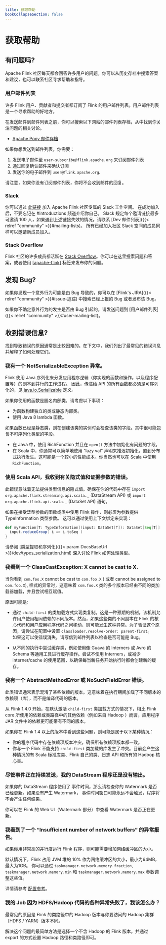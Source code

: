```yaml
---
title: 获取帮助
bookCollapseSection: false
---
```

<!--
Licensed to the Apache Software Foundation (ASF) under one
or more contributor license agreements.  See the NOTICE file
distributed with this work for additional information
regarding copyright ownership.  The ASF licenses this file
to you under the Apache License, Version 2.0 (the
"License"); you may not use this file except in compliance
with the License.  You may obtain a copy of the License at

  http://www.apache.org/licenses/LICENSE-2.0

Unless required by applicable law or agreed to in writing,
software distributed under the License is distributed on an
"AS IS" BASIS, WITHOUT WARRANTIES OR CONDITIONS OF ANY
KIND, either express or implied.  See the License for the
specific language governing permissions and limitations
under the License.
-->

# 获取帮助

## 有问题吗?

Apache Flink 社区每天都会回答许多用户的问题。你可以从历史存档中搜索答案和建议，也可以联系社区寻求帮助和指导。

### 用户邮件列表

许多 Flink 用户、贡献者和提交者都订阅了 Flink 的用户邮件列表。用户邮件列表是一个寻求帮助的好地方。

在发送邮件到邮件列表之前，你可以搜索以下网站的邮件列表存档，从中找到你关注问题的相关讨论。

- [Apache Pony 邮件存档](https://lists.apache.org/list.html?user@flink.apache.org)

如果你想发送到邮件列表，你需要：

1. 发送电子邮件至 `user-subscribe@flink.apache.org` 来订阅邮件列表
2. 通过回复确认邮件来确认订阅
3. 发送你的电子邮件到 `user@flink.apache.org`.

请注意，如果你没有订阅邮件列表，你将不会收到邮件的回复。

### Slack

你可以通过 [此链接](https://join.slack.com/t/apache-flink/shared_invite/zt-22mklt3r5-89MjX41gqHsBk81ZoTDqXg) 加入 Apache Flink 社区专属的 Slack 工作空间。
在成功加入后，不要忘记在 #introductions 频道介绍你自己。
Slack 规定每个邀请链接最多可邀请 100 人，如果遇到上述链接失效的情况，请联系 [Dev 邮件列表]({{< relref "community" >}}#mailing-lists)。 
所有已经加入社区 Slack 空间的成员同样可以邀请新成员加入。

### Stack Overflow

Flink 社区的许多成员都活跃在 [Stack Overflow](https://stackoverflow.com)。你可以在这里搜索问题和答案，或者使用 [\[apache-flink\]](https://stackoverflow.com/questions/tagged/apache-flink) 标签来发布你的问题。

## 发现 Bug?

如果你发现一个意外行为可能是由 Bug 导致的，你可以在 [Flink's JIRA]({{< relref "community" >}}#issue-追踪) 中搜索已经上报的 Bug 或者发布该 Bug。

如果你不确定意外行为的发生是否由 Bug 引起的，请发送问题到 [用户邮件列表]({{< relref "community" >}}#user-mailing-list)。

## 收到错误信息?

找到导致错误的原因通常是比较困难的。在下文中，我们列出了最常见的错误消息并解释了如何处理它们。

### 我有一个 NotSerializableException 异常。

Flink 使用 Java 序列化来分发应用程序逻辑（你实现的函数和操作，以及程序配置等）的副本到并行的工作进程。 因此，传递给 API 的所有函数都必须是可序列化的，见 [java.io.Serializable](http://docs.oracle.com/javase/8/docs/api/java/io/Serializable.html) 定义。

如果你使用的函数是匿名内部类，请考虑以下事项：

- 为函数构建独立的类或静态内部类。
- 使用 Java 8 lambda 函数。

如果函数已经是静态类，则在创建该类的实例时会检查该类的字段。其中很可能包含不可序列化类型的字段。

- 在 Java 中，使用 RichFunction 并且在  `open()` 方法中初始化有问题的字段。
- 在 Scala 中，你通常可以简单地使用 “lazy val” 声明来推迟初始化，直到分布式执行发生。这可能是一个较小的性能成本。你当然也可以在 Scala 中使用  `RichFunction`。

### 使用 Scala API，我收到有关隐式值和证据参数的错误。

此错误意味着无法提供类型信息的隐式值。确保在你的代码中存在 `import org.apache.flink.streaming.api.scala._` (DataStream API) 或
`import org.apache.flink.api.scala._` (DataSet API) 语句。

如果在接受泛型参数的函数或类中使用 Flink 操作，则必须为参数提供 TypeInformation 类型参数。 这可以通过使用上下文绑定来实现：

~~~scala
def myFunction[T: TypeInformation](input: DataSet[T]): DataSet[Seq[T]] = {
  input.reduceGroup( i => i.toSeq )
}
~~~

请参阅 [类型提取和序列化]({{< param DocsBaseUrl >}}/dev/types_serialization.html) 深入讨论 Flink 如何处理类型。

### 我看到一个 ClassCastException: X cannot be cast to X.

当你看到 `com.foo.X` cannot be cast to `com.foo.X` ( 或者 cannot be assigned to `com.foo.X`), 样式的异常时，这意味着
`com.foo.X` 类的多个版本已经由不同的类加载器加载，并且尝试相互赋值。

原因可能是:

- 通过 `child-first` 的类加载方式实现类复制。这是一种预期的机制，该机制允许用户使用相同依赖的不同版本。然而，如果这些类的不同副本在 
  Flink 的核心代码和用户应用程序代码之间移动，则可能发生这种异常。为了验证这个原因，请尝试在配置中设置 `classloader.resolve-order: parent-first`。  
  如果这可以使错误消失，请写信到邮件列表以检查是否可能是 Bug。

- 从不同的执行中尝试缓存类，例如使用像 Guava 的 Interners 或 Avro 的 Schema 等通用工具进行缓存操作。尝试不使用 Interners，或减少 interner/cache 的使用范围，以确保每当新任务开始执行时都会创建新的缓存。

### 我有一个 AbstractMethodError 或 NoSuchFieldError 错误。

此类错误通常表示混淆了某些依赖的版本。这意味着在执行期间加载了不同版本的依赖项（库），而不是编译代码的版本。

从 Flink 1.4.0 开始，在默认激活 `child-first` 类加载方式的情况下，相比 Flink core 所使用的依赖或类路径中的其他依赖（例如来自 Hadoop ）而言，应用程序 JAR 文件中的依赖更可能带有不同的版本。

如果你在 Flink 1.4 以上的版本中看到这些问题，则可能是属于以下某种情况：

- 你的程序代码中存在依赖项版本冲突，确保所有依赖项版本都一致。
- 你与一个 Flink 不能支持 `child-first` 类加载的库发生了冲突。目前会产生这种情况的有 Scala 标准库类、Flink 自己的类、日志 API 和所有的 Hadoop 核心类。

### 尽管事件正在持续发送，我的 DataStream 程序还是没有输出。

如果你的 DataStream 程序使用了 事件时间，那么请检查你的 Watermark 是否已经更新。如果没有产生 Watermark， 事件时间窗口可能永远不会触发，程序将不会产生任何结果。

你可以在 Flink 的 Web UI（Watermark 部分）中查看 Watermark 是否正在更新。

### 我看到了一个 “Insufficient number of network buffers” 的异常报告。

如果你用非常高的并行度运行 Flink 程序，则可能需要增加网络缓冲区的大小。

默认情况下，Flink 占用 JVM 堆的 10% 作为网络缓冲区的大小，最小为64MB，最大为1GB。 你可以通过 
`taskmanager.network.memory.fraction`, `taskmanager.network.memory.min` 和
`taskmanager.network.memory.max` 参数调整这些值。

详情请参考 [配置参考](https://nightlies.apache.org/flink/flink-docs-stable/docs/deployment/)。

### 我的 Job 因为 HDFS/Hadoop 代码的各种异常失败了，我该怎么办？

最常见的原因是 Flink 的类路径中的 Hadoop 版本与你要访问的 Hadoop 集群（HDFS / YARN）版本不同。

解决这个问题的最简单方法是选择一个不含 Hadoop 的 Flink 版本，并通过 export 的方式设置 Hadoop 路径和类路径即可。
